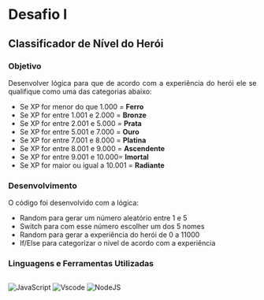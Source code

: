 
<div align="justify">

# **Desafio I**
## **Classificador de Nível do Herói**
### **Objetivo**

<p>Desenvolver lógica para que de acordo com a experiência do herói ele se qualifique como uma das categorias abaixo:<p>

<ul>
<li>Se XP for menor do que 1.000 = <b>Ferro</b></li>
<li>Se XP for entre 1.001 e 2.000 = <b>Bronze</b></li>
<li>Se XP for entre 2.001 e 5.000 = <b>Prata</b></li>
<li>Se XP for entre 5.001 e 7.000 = <b>Ouro</b></li>
<li>Se XP for entre 7.001 e 8.000 = <b>Platina</b></li>
<li>Se XP for entre 8.001 e 9.000 = <b>Ascendente</b></li>
<li>Se XP for entre 9.001 e 10.000= <b>Imortal</b></li>
<li>Se XP for maior ou igual a 10.001 = <b>Radiante</b></li>
</ul>

### **Desenvolvimento**

<p> O código foi desenvolvido com a lógica:</p>
<ul>
<li>Random para gerar um número aleatório entre 1 e 5</li>
<li>Switch para com esse número escolher um dos 5 nomes</li>
<li>Random para gerar a experiência do herói de 0 a 11000</li>
<li>If/Else para categorizar o nível de acordo com a experiência</li>
</ul>


### **Linguagens e Ferramentas Utilizadas**
<div style="display: inline-block">

![JavaScript](https://img.shields.io/badge/JavaScript-F7DF1E?style=for-the-badge&logo=javascript&logoColor=black)
![Vscode](https://img.shields.io/badge/Vscode-007ACC?style=for-the-badge&logo=visual-studio-code&logoColor=white)
![NodeJS](https://img.shields.io/badge/node.js-6DA55F?style=for-the-badge&logo=node.js&logoColor=white)
</div>